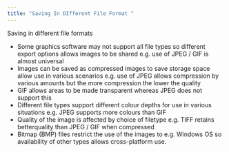 ```yaml
---
title: "Saving In DIfferent File Format "
--- 
```


Saving in different file formats 

- Some graphics software may not support all file types so different export options allows images to be shared e.g. use of JPEG / GIF is almost universal
- Images can be saved as compressed images  to save storage space allow use in various scenarios e.g. use of JPEG allows compression by various amounts but the more compression the lower the quality
- GIF allows areas to be made transparent whereas JPEG does not support this
- Different file types support different colour depths for use in various situations e.g. JPEG supports more colours than GIF
- Quality of the image is affected by choice of filetype e.g. TIFF retains betterquality than JPEG / GIF when compressed
- Bitmap (BMP) files restrict the use of the images to e.g. Windows OS so availability of other types allows cross-platform use. 